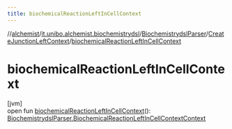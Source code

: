 ```yaml
---
title: biochemicalReactionLeftInCellContext
---
```

//[alchemist](../../../../index.html)/[it.unibo.alchemist.biochemistrydsl](../../index.html)/[BiochemistrydslParser](../index.html)/[CreateJunctionLeftContext](index.html)/[biochemicalReactionLeftInCellContext](biochemical-reaction-left-in-cell-context.html)



# biochemicalReactionLeftInCellContext



[jvm]\
open fun [biochemicalReactionLeftInCellContext](biochemical-reaction-left-in-cell-context.html)(): [BiochemistrydslParser.BiochemicalReactionLeftInCellContextContext](../-biochemical-reaction-left-in-cell-context-context/index.html)




